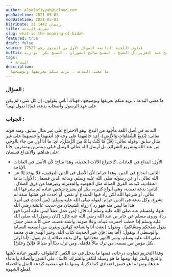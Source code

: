 ```yaml
---
author: alsalafiyyah@icloud.com
pubDatetime: 2021-05-03
modDatetime: 2021-05-03
hijriDate: 21 رمضان 1442
title: تعريف البدعة
slug: what-is-the-meaning-of-bidah
featured: true
draft: false
source: فتاوى اللجنة الدائمة السؤال الأول من الفتوى رقم 17522
muftis: الشيخ بن باز ، الشيخ عبد العزيز آل الشيخ ، الشيخ صالح الفوزان ، الشيخ بكر أبو زيد
tags:
  - البدعة
description:
  ما معنى البدعة ، نريد منكم تعريفها وتوضيحها
---
```


### السؤال :
ما معنى البدعة ، نريد منكم تعريفها وتوضيحها، فهناك أناس يقولون: إن كل شيء لم يكن على عهد الرسول وأصحابه بدعة، فماذا نقول لهم؟

### الجواب :
البدعة في أصل اللغة مأخوذ من البدع، وهو الاختراع على غير مثال سابق، ومنه قوله تعالى: {بَدِيعُ السَّمَاوَاتِ وَالأَرْضِ}، أي: خالقهما على وجه قد أتقنهما وأحسنهما على غير مثال سابق، وقوله تعالى: {قُلْ مَا كُنْتُ بِدْعًا مِنَ الرُّسُلِ}، أي: ما أنا أول من جاء بالوحي من عند الله وتشريع الشرائع، بل أرسل الله تعالى الرسل قبلي مبشرين ومنذرين، فأنا على هداهم. والابتداع قسمان: 
- الأول: ابتداع في العادات، كاختراع الآلات الحديثة، وهذا مباح؛ لأن الأصل في العادات الإباحة. 
- الثاني: ابتداع في الدين، وهذا حرام؛ لأن الأصل في الدين التوقيف، فلا يؤخذ إلا عن الله تعالى، أو عن رسوله صلى الله عليه وسلم. وبدعة الدين قسمان: الأول: بدعة اعتقادية، كبدعة الفرق الضالة مثل الجهمية والمعتزلة وغيرهما من فرق الضلال . الثاني: بدعة تعبدية، وهي أنواع كثيرة، مثل أن يشرع شخص عبادة لم يشرعها الله تعالى، أو شرعها الله لكن زاد فيها المبتدع أو نقص، أو أحدث في هيئتها صفة لم تشرع، وكل بدعة في الدين حرام؛ لقوله صلى الله عليه وسلم: {من أحدث في أمرنا هذا ما ليس منه فهو رد } رواه الشيخان من حديث عائشة رضي الله عنها، ولمسلم عنه صلى الله عليه وسلم أنه قال: {من عمل عملاً ليس عليه أمرنا فهو رد}، وروى مسلم عن جابر بن عبد الله رضي الله عنه قال: {كان رسول الله صلى الله عليه وسلم إذا خطب احمرت عيناه، وعلا صوته، واشتد غضبه، حتى كأنه منذر جيش يقول صبَّحكم ومسَّاكم} ، ويقول: {بعثت أنا والساعة كهاتين ويقرن بين أصبعيه السبابة والوسطى}، ويقول: {أما بعد: فإن خير الحديث كتاب الله، وخير الهدي هدي محمد صلى الله عليه وسلم، وشر الأمور محدثاتها، وكل بدعة ضلالة }، ثم يقول: {أنا أولى بكل مؤمن من نفسه، من ترك مالاً فلأهله، ومن ترك دينًا أو ضياعًا فإليَّ وعليَّ}. 

وهذا التحريم تتفاوت درجاته، فمنها ما يدخل في حد الكفر، كالطواف بالقبور عبادة لأهلها والذبح والنذر لها، ومنها ما هو وسيلة للكفر والشرك، كالبناء على القبور والصلاة والدعاء عندها، ومنها ما هو فسق اعتقادي كما ذكرنا، ومنها ما هو معصية كبدعة التبتل والخصاء لقطع الشهوة. 
